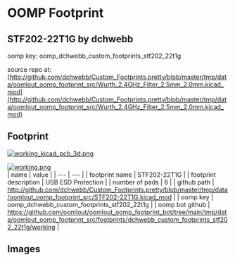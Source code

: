 # OOMP Footprint  
## STF202-22T1G  by dchwebb  
  
oomp key: oomp_dchwebb_custom_footprints_stf202_22t1g  
  
source repo at: [http://github.com/dchwebb/Custom_Footprints.pretty/blob/master/tmp/data/oomlout_oomp_footprint_src/Wurth_2.4GHz_Filter_2.5mm_2.0mm.kicad_mod](http://github.com/dchwebb/Custom_Footprints.pretty/blob/master/tmp/data/oomlout_oomp_footprint_src/Wurth_2.4GHz_Filter_2.5mm_2.0mm.kicad_mod)  
## Footprint  
  
[![working_kicad_pcb_3d.png](working_kicad_pcb_3d_600.png)](working_kicad_pcb_3d.png)  
  
[![working.png](working_600.png)](working.png)  
| name | value | 
| --- | --- | 
| footprint name | STF202-22T1G | 
| footprint description | USB ESD Protection | 
| number of pads | 6 | 
| github path | http://github.com/dchwebb/Custom_Footprints.pretty/blob/master/tmp/data/oomlout_oomp_footprint_src/STF202-22T1G.kicad_mod | 
| oomp key | oomp_dchwebb_custom_footprints_stf202_22t1g | 
| oomp bot github | https://github.com/oomlout/oomlout_oomp_footprint_bot/tree/main/tmp/data/oomlout_oomp_footprint_src/footprints/dchwebb_custom_footprints_stf202_22t1g/working | 
## Images  

